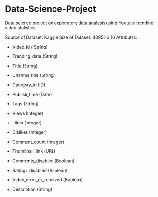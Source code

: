# Data-Science-Project
Data science project on exploratory data analysis using Youtube trending video statistics 

Source of Dataset: Kaggle
Size of Dataset: 40950 x 16
Attributes:
- Video_id ( String)

- Trending_date (String)

- Title (String)

- Channel_title (String)

- Category_id (ID)

- Publish_time (Date)

- Tags (String)

- Views (Integer)

- Likes (Integer)

- Dislikes (Integer)

- Comment_count (Integer)

- Thumbnail_link (URL)

- Comments_disabled (Boolean)

- Ratings_disabled (Boolean)

- Video_error_or_removed (Boolean)

- Description (String)
